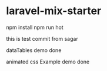 # laravel-mix-starter
npm install
npm run hot


this is test commit from sagar




dataTables  demo done

animated css  Example demo done